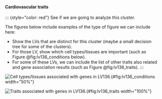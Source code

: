 #### Cardiovascular traits

::: {style="color: red"}
See if we are going to analyze this cluster.

The figures below include examples of the type of figure we can include here:

- Show the LVs that are distinct for this cluster (maybe a small decision tree
  for some of the clusters).
- For those LV, show which cell types/tissues are important (such as Figure
  @fig:lv136_conditions below).
- For some of these LVs, we can include the list of other traits also related
  and gene association results (such as Figure @fig:lv136_traits).
:::


![
**Cell types/tissues associated with genes in LV136.**
](images/lvs_analysis/lv136/lv136_cell_types.svg "Conditions associated with LV136 in
PhenoPLIER"){#fig:lv136_conditions width="50%"}


![
**Traits associated with genes in LV136.**
](images/lvs_analysis/lv136/lv136_traits_multixcan_fastenloc.svg "Traits/diseases associated with
LV136 in PhenoPLIER"){#fig:lv136_traits width="100%"}

